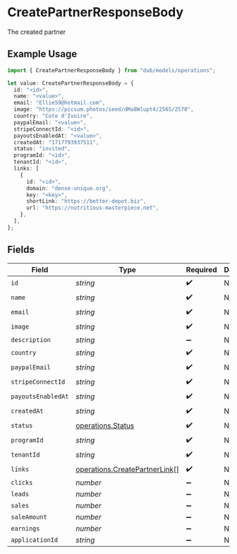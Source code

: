 # CreatePartnerResponseBody

The created partner

## Example Usage

```typescript
import { CreatePartnerResponseBody } from "dub/models/operations";

let value: CreatePartnerResponseBody = {
  id: "<id>",
  name: "<value>",
  email: "Ellie59@hotmail.com",
  image: "https://picsum.photos/seed/dMa8Wlupt4/2565/2570",
  country: "Cote d'Ivoire",
  paypalEmail: "<value>",
  stripeConnectId: "<id>",
  payoutsEnabledAt: "<value>",
  createdAt: "1717793937511",
  status: "invited",
  programId: "<id>",
  tenantId: "<id>",
  links: [
    {
      id: "<id>",
      domain: "dense-unique.org",
      key: "<key>",
      shortLink: "https://better-depot.biz",
      url: "https://nutritious-masterpiece.net",
    },
  ],
};
```

## Fields

| Field                                                                          | Type                                                                           | Required                                                                       | Description                                                                    |
| ------------------------------------------------------------------------------ | ------------------------------------------------------------------------------ | ------------------------------------------------------------------------------ | ------------------------------------------------------------------------------ |
| `id`                                                                           | *string*                                                                       | :heavy_check_mark:                                                             | N/A                                                                            |
| `name`                                                                         | *string*                                                                       | :heavy_check_mark:                                                             | N/A                                                                            |
| `email`                                                                        | *string*                                                                       | :heavy_check_mark:                                                             | N/A                                                                            |
| `image`                                                                        | *string*                                                                       | :heavy_check_mark:                                                             | N/A                                                                            |
| `description`                                                                  | *string*                                                                       | :heavy_minus_sign:                                                             | N/A                                                                            |
| `country`                                                                      | *string*                                                                       | :heavy_check_mark:                                                             | N/A                                                                            |
| `paypalEmail`                                                                  | *string*                                                                       | :heavy_check_mark:                                                             | N/A                                                                            |
| `stripeConnectId`                                                              | *string*                                                                       | :heavy_check_mark:                                                             | N/A                                                                            |
| `payoutsEnabledAt`                                                             | *string*                                                                       | :heavy_check_mark:                                                             | N/A                                                                            |
| `createdAt`                                                                    | *string*                                                                       | :heavy_check_mark:                                                             | N/A                                                                            |
| `status`                                                                       | [operations.Status](../../models/operations/status.md)                         | :heavy_check_mark:                                                             | N/A                                                                            |
| `programId`                                                                    | *string*                                                                       | :heavy_check_mark:                                                             | N/A                                                                            |
| `tenantId`                                                                     | *string*                                                                       | :heavy_check_mark:                                                             | N/A                                                                            |
| `links`                                                                        | [operations.CreatePartnerLink](../../models/operations/createpartnerlink.md)[] | :heavy_check_mark:                                                             | N/A                                                                            |
| `clicks`                                                                       | *number*                                                                       | :heavy_minus_sign:                                                             | N/A                                                                            |
| `leads`                                                                        | *number*                                                                       | :heavy_minus_sign:                                                             | N/A                                                                            |
| `sales`                                                                        | *number*                                                                       | :heavy_minus_sign:                                                             | N/A                                                                            |
| `saleAmount`                                                                   | *number*                                                                       | :heavy_minus_sign:                                                             | N/A                                                                            |
| `earnings`                                                                     | *number*                                                                       | :heavy_minus_sign:                                                             | N/A                                                                            |
| `applicationId`                                                                | *string*                                                                       | :heavy_minus_sign:                                                             | N/A                                                                            |